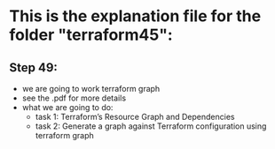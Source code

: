# This is the explanation file for the folder "terraform45":


## Step 49:
- we are going to work terraform graph
- see the .pdf for more details
- what we are going to do:
    - task 1: Terraform’s Resource Graph and Dependencies
    - task 2: Generate a graph against Terraform configuration using terraform graph